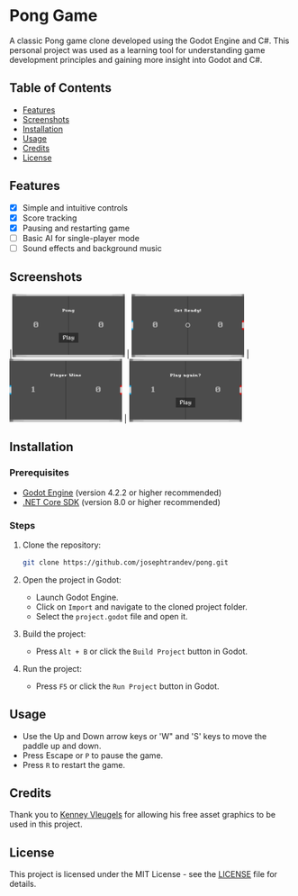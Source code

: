 # Pong Game

A classic Pong game clone developed using the Godot Engine and C#. This personal project was used as a learning tool for understanding game development principles and gaining more insight into Godot and C#.

## Table of Contents

- [Features](#features)
- [Screenshots](#screenshots)
- [Installation](#installation)
- [Usage](#usage)
- [Credits](#credits)
- [License](#license)

## Features

- [X] Simple and intuitive controls
- [X] Score tracking
- [X] Pausing and restarting game
- [ ] Basic AI for single-player mode
- [ ] Sound effects and background music

## Screenshots

|<img src="/assets/preview/StartMenu.png?raw=true" alt="Start Menu" width="200"> | <img src="/assets/preview/GameStart.png?raw=true" alt="Game Start" width="200"> | <img src="/assets/preview/PlayerWin.png?raw=true" alt="Player Win" width="200"> | 
<img src="/assets/preview/PlayAgain.png?raw=true" alt="Play Again" width="200">

## Installation

### Prerequisites

- [Godot Engine](https://godotengine.org/download) (version 4.2.2 or higher recommended)
- [.NET Core SDK](https://dotnet.microsoft.com/download) (version 8.0 or higher recommended)

### Steps

1. Clone the repository:
    ```bash
    git clone https://github.com/josephtrandev/pong.git
    ```

2. Open the project in Godot:
    - Launch Godot Engine.
    - Click on `Import` and navigate to the cloned project folder.
    - Select the `project.godot` file and open it.

3. Build the project:
    - Press `Alt + B` or click the `Build Project` button in Godot.

4. Run the project:
    - Press `F5` or click the `Run Project` button in Godot.

## Usage

- Use the Up and Down arrow keys or 'W" and 'S' keys to move the paddle up and down.
- Press Escape or `P` to pause the game.
- Press `R` to restart the game.

## Credits

Thank you to [Kenney Vleugels](www.kenney.nl "Find more here") for allowing his free asset graphics to be used in this project.

## License

This project is licensed under the MIT License - see the [LICENSE](LICENSE) file for details.

